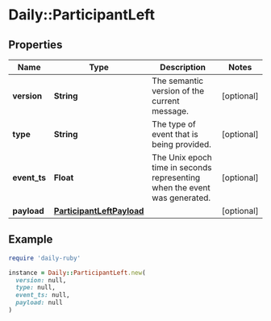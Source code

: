 # Daily::ParticipantLeft

## Properties

| Name | Type | Description | Notes |
| ---- | ---- | ----------- | ----- |
| **version** | **String** | The semantic version of the current message. | [optional] |
| **type** | **String** | The type of event that is being provided. | [optional] |
| **event_ts** | **Float** | The Unix epoch time in seconds representing when the event was generated. | [optional] |
| **payload** | [**ParticipantLeftPayload**](ParticipantLeftPayload.md) |  | [optional] |

## Example

```ruby
require 'daily-ruby'

instance = Daily::ParticipantLeft.new(
  version: null,
  type: null,
  event_ts: null,
  payload: null
)
```

